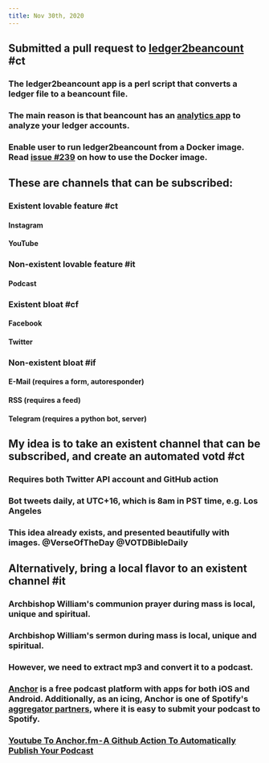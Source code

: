 ```yaml
---
title: Nov 30th, 2020
---
```


## Submitted a pull request to [ledger2beancount](https://github.com/beancount/ledger2beancount) #ct
### The ledger2beancount app is a perl script that converts a ledger file to a beancount file.
### The main reason is that beancount has an [analytics app](https://github.com/beancount/fava) to analyze your ledger accounts.
### Enable user to run ledger2beancount from a Docker image. Read [issue #239](https://github.com/beancount/ledger2beancount/issues/239) on how to use the Docker image.
## These are channels that can be subscribed:
### Existent lovable feature #ct
#### Instagram
#### YouTube
### Non-existent lovable feature #it
#### Podcast
### Existent bloat #cf
#### Facebook
#### Twitter
### Non-existent bloat #if
#### E-Mail (requires a form, autoresponder)
#### RSS (requires a feed)
#### Telegram (requires a python bot, server)
## My idea is to take an existent channel that can be subscribed, and create an automated votd #ct
### Requires both Twitter API account and GitHub action
### Bot tweets daily, at UTC+16, which is 8am in PST time, e.g. Los Angeles
### This idea already exists, and presented beautifully with images. @VerseOfTheDay @VOTDBibleDaily
## Alternatively, bring a local flavor to an existent channel #it
### Archbishop William's communion prayer during mass is local, unique and spiritual.
### Archbishop William's sermon during mass is local, unique and spiritual.
### However, we need to extract mp3 and convert it to a podcast.
### [Anchor](https://anchor.fm) is a free podcast platform with apps for both iOS and Android. Additionally, as an icing, Anchor is one of Spotify's [aggregator partners](https://support.spotifyforpodcasters.com/hc/en-us/articles/360043487932-How-to-get-your-podcast-on-Spotify), where it is easy to submit your podcast to Spotify.
### [Youtube To Anchor.fm - A Github Action To Automatically Publish Your Podcast](https://hackernoon.com/youtube-to-anchorfm-a-github-action-to-automatically-publish-your-podcast-1y173w4j)
